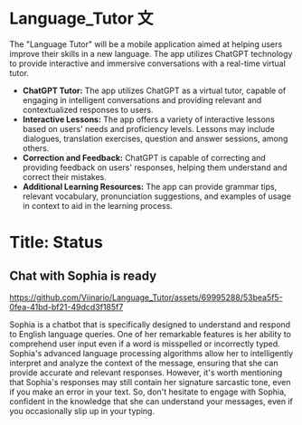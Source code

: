 # Language_Tutor 文

The "Language Tutor" will be a mobile application aimed at helping users improve their skills in a new language. The app utilizes ChatGPT technology to provide interactive and immersive conversations with a real-time virtual tutor.
- __ChatGPT Tutor:__ The app utilizes ChatGPT as a virtual tutor, capable of engaging in intelligent conversations and providing relevant and contextualized responses to users.
- __Interactive Lessons:__ The app offers a variety of interactive lessons based on users' needs and proficiency levels. Lessons may include dialogues, translation exercises, question and answer sessions, among others.
- __Correction and Feedback:__ ChatGPT is capable of correcting and providing feedback on users' responses, helping them understand and correct their mistakes.
- __Additional Learning Resources:__ The app can provide grammar tips, relevant vocabulary, pronunciation suggestions, and examples of usage in context to aid in the learning process.

# Title: Status

## Chat with Sophia is ready


https://github.com/Viinario/Language_Tutor/assets/69995288/53bea5f5-0fea-41bd-bf21-49dcd3f185f7


Sophia is a chatbot that is specifically designed to understand and respond to English language queries. One of her remarkable features is her ability to comprehend user input even if a word is misspelled or incorrectly typed. Sophia's advanced language processing algorithms allow her to intelligently interpret and analyze the context of the message, ensuring that she can provide accurate and relevant responses. However, it's worth mentioning that Sophia's responses may still contain her signature sarcastic tone, even if you make an error in your text. So, don't hesitate to engage with Sophia, confident in the knowledge that she can understand your messages, even if you occasionally slip up in your typing.
